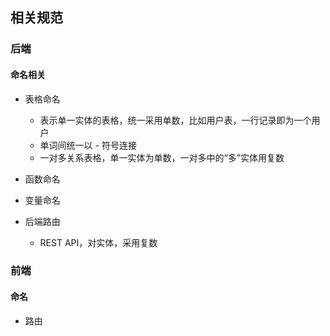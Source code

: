 ## 相关规范

### 后端

#### 命名相关

- 表格命名
  - 表示单一实体的表格，统一采用单数，比如用户表，一行记录即为一个用户
  - 单词间统一以 - 符号连接
  - 一对多关系表格，单一实体为单数，一对多中的“多”实体用复数

- 函数命名

- 变量命名

- 后端路由
  - REST API，对实体，采用复数


### 前端

#### 命名

- 路由